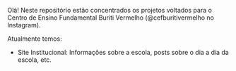 Olá! Neste repositório estão concentrados os projetos voltados para o Centro de Ensino Fundamental Buriti Vermelho (@cefburitivermelho no Instagram).

Atualmente temos:
- Site Institucional: Informações sobre a escola, posts sobre o dia a dia da escola, etc.

<!--

**Here are some ideas to get you started:**

🙋‍♀️ A short introduction - what is your organization all about?
🌈 Contribution guidelines - how can the community get involved?
👩‍💻 Useful resources - where can the community find your docs? Is there anything else the community should know?
🍿 Fun facts - what does your team eat for breakfast?
🧙 Remember, you can do mighty things with the power of [Markdown](https://docs.github.com/github/writing-on-github/getting-started-with-writing-and-formatting-on-github/basic-writing-and-formatting-syntax)
-->
